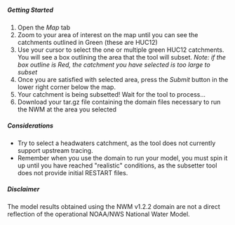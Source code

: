 
##### Getting Started

1. Open the _Map_ tab
2. Zoom to your area of interest on the map until you can see the catchments outlined in Green (these are HUC12)
3. Use your cursor to select the one or multiple green HUC12 catchments. You will see a box outlining the area that the tool will subset. _Note: if the box outline is Red, the catchment you have selected is too large to subset_
4. Once you are satisfied with selected area, press the _Submit_ button in the lower right corner below the map.
5. Your catchment is being subsetted! Wait for the tool to process...
6. Download your tar.gz file containing the domain files necessary to run the NWM at the area you selected

##### Considerations
- Try to select a headwaters catchment, as the tool does not currently support upstream tracing.
- Remember when you use the domain to run your model, you must spin it up until you have reached "realistic" conditions, as the subsetter tool does not provide initial RESTART files.

##### Disclaimer  
The model results obtained using the NWM v1.2.2 domain are not a direct reflection of the operational NOAA/NWS National Water Model. 

